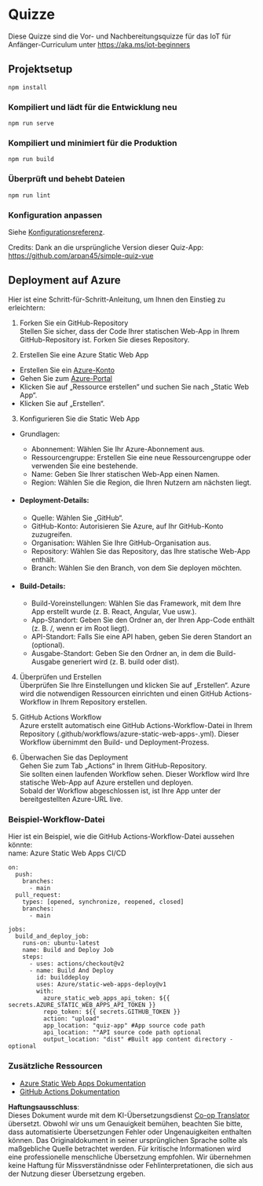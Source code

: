 <!--
CO_OP_TRANSLATOR_METADATA:
{
  "original_hash": "2a459ea9177fb0508ca96068ae1009d2",
  "translation_date": "2025-08-25T23:11:11+00:00",
  "source_file": "quiz-app/README.md",
  "language_code": "de"
}
-->
# Quizze

Diese Quizze sind die Vor- und Nachbereitungsquizze für das IoT für Anfänger-Curriculum unter https://aka.ms/iot-beginners

## Projektsetup

```
npm install
```

### Kompiliert und lädt für die Entwicklung neu

```
npm run serve
```

### Kompiliert und minimiert für die Produktion

```
npm run build
```

### Überprüft und behebt Dateien

```
npm run lint
```

### Konfiguration anpassen

Siehe [Konfigurationsreferenz](https://cli.vuejs.org/config/).

Credits: Dank an die ursprüngliche Version dieser Quiz-App: https://github.com/arpan45/simple-quiz-vue


## Deployment auf Azure

Hier ist eine Schritt-für-Schritt-Anleitung, um Ihnen den Einstieg zu erleichtern:

1. Forken Sie ein GitHub-Repository  
Stellen Sie sicher, dass der Code Ihrer statischen Web-App in Ihrem GitHub-Repository ist. Forken Sie dieses Repository.

2. Erstellen Sie eine Azure Static Web App  
- Erstellen Sie ein [Azure-Konto](http://azure.microsoft.com)  
- Gehen Sie zum [Azure-Portal](https://portal.azure.com)  
- Klicken Sie auf „Ressource erstellen“ und suchen Sie nach „Static Web App“.  
- Klicken Sie auf „Erstellen“.  

3. Konfigurieren Sie die Static Web App  
- Grundlagen:  
  - Abonnement: Wählen Sie Ihr Azure-Abonnement aus.  
  - Ressourcengruppe: Erstellen Sie eine neue Ressourcengruppe oder verwenden Sie eine bestehende.  
  - Name: Geben Sie Ihrer statischen Web-App einen Namen.  
  - Region: Wählen Sie die Region, die Ihren Nutzern am nächsten liegt.  

- #### Deployment-Details:  
  - Quelle: Wählen Sie „GitHub“.  
  - GitHub-Konto: Autorisieren Sie Azure, auf Ihr GitHub-Konto zuzugreifen.  
  - Organisation: Wählen Sie Ihre GitHub-Organisation aus.  
  - Repository: Wählen Sie das Repository, das Ihre statische Web-App enthält.  
  - Branch: Wählen Sie den Branch, von dem Sie deployen möchten.  

- #### Build-Details:  
  - Build-Voreinstellungen: Wählen Sie das Framework, mit dem Ihre App erstellt wurde (z. B. React, Angular, Vue usw.).  
  - App-Standort: Geben Sie den Ordner an, der Ihren App-Code enthält (z. B. /, wenn er im Root liegt).  
  - API-Standort: Falls Sie eine API haben, geben Sie deren Standort an (optional).  
  - Ausgabe-Standort: Geben Sie den Ordner an, in dem die Build-Ausgabe generiert wird (z. B. build oder dist).  

4. Überprüfen und Erstellen  
Überprüfen Sie Ihre Einstellungen und klicken Sie auf „Erstellen“. Azure wird die notwendigen Ressourcen einrichten und einen GitHub Actions-Workflow in Ihrem Repository erstellen.

5. GitHub Actions Workflow  
Azure erstellt automatisch eine GitHub Actions-Workflow-Datei in Ihrem Repository (.github/workflows/azure-static-web-apps-<name>.yml). Dieser Workflow übernimmt den Build- und Deployment-Prozess.

6. Überwachen Sie das Deployment  
Gehen Sie zum Tab „Actions“ in Ihrem GitHub-Repository.  
Sie sollten einen laufenden Workflow sehen. Dieser Workflow wird Ihre statische Web-App auf Azure erstellen und deployen.  
Sobald der Workflow abgeschlossen ist, ist Ihre App unter der bereitgestellten Azure-URL live.

### Beispiel-Workflow-Datei

Hier ist ein Beispiel, wie die GitHub Actions-Workflow-Datei aussehen könnte:  
name: Azure Static Web Apps CI/CD  
```
on:
  push:
    branches:
      - main
  pull_request:
    types: [opened, synchronize, reopened, closed]
    branches:
      - main

jobs:
  build_and_deploy_job:
    runs-on: ubuntu-latest
    name: Build and Deploy Job
    steps:
      - uses: actions/checkout@v2
      - name: Build And Deploy
        id: builddeploy
        uses: Azure/static-web-apps-deploy@v1
        with:
          azure_static_web_apps_api_token: ${{ secrets.AZURE_STATIC_WEB_APPS_API_TOKEN }}
          repo_token: ${{ secrets.GITHUB_TOKEN }}
          action: "upload"
          app_location: "quiz-app" #App source code path
          api_location: ""API source code path optional
          output_location: "dist" #Built app content directory - optional
```

### Zusätzliche Ressourcen  
- [Azure Static Web Apps Dokumentation](https://learn.microsoft.com/azure/static-web-apps/getting-started)  
- [GitHub Actions Dokumentation](https://docs.github.com/actions/use-cases-and-examples/deploying/deploying-to-azure-static-web-app)  

**Haftungsausschluss**:  
Dieses Dokument wurde mit dem KI-Übersetzungsdienst [Co-op Translator](https://github.com/Azure/co-op-translator) übersetzt. Obwohl wir uns um Genauigkeit bemühen, beachten Sie bitte, dass automatisierte Übersetzungen Fehler oder Ungenauigkeiten enthalten können. Das Originaldokument in seiner ursprünglichen Sprache sollte als maßgebliche Quelle betrachtet werden. Für kritische Informationen wird eine professionelle menschliche Übersetzung empfohlen. Wir übernehmen keine Haftung für Missverständnisse oder Fehlinterpretationen, die sich aus der Nutzung dieser Übersetzung ergeben.